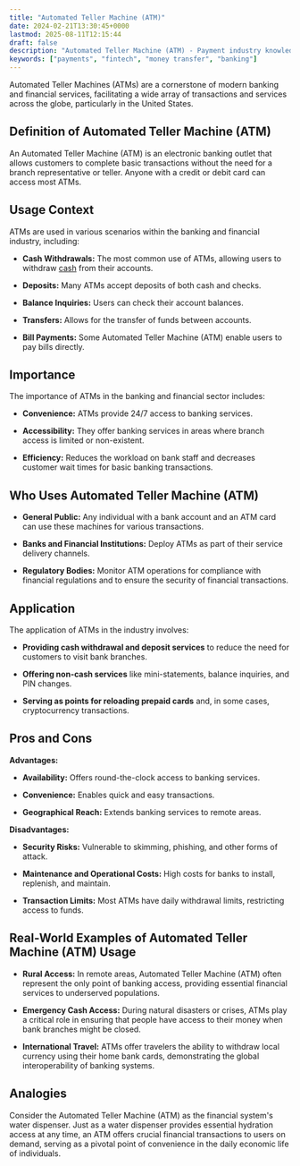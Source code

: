 ```yaml
---
title: "Automated Teller Machine (ATM)"
date: 2024-02-21T13:30:45+0000
lastmod: 2025-08-11T12:15:44
draft: false
description: "Automated Teller Machine (ATM) - Payment industry knowledge and insights"
keywords: ["payments", "fintech", "money transfer", "banking"]
---
```


Automated Teller Machines (ATMs) are a cornerstone of modern banking and financial services, facilitating a wide array of transactions and services across the globe, particularly in the United States.

## Definition of Automated Teller Machine (ATM)

An Automated Teller Machine (ATM) is an electronic banking outlet that allows customers to complete basic transactions without the need for a branch representative or teller. Anyone with a credit or debit card can access most ATMs.

## Usage Context

ATMs are used in various scenarios within the banking and financial industry, including:

- **Cash Withdrawals:** The most common use of ATMs, allowing users to withdraw [cash](https://faisalkhan.com/learn/resources-and-references/cash/) from their accounts.

- **Deposits:** Many ATMs accept deposits of both cash and checks.

- **Balance Inquiries:** Users can check their account balances.

- **Transfers:** Allows for the transfer of funds between accounts.

- **Bill Payments:** Some Automated Teller Machine (ATM) enable users to pay bills directly.

## Importance

The importance of ATMs in the banking and financial sector includes:

- **Convenience:** ATMs provide 24/7 access to banking services.

- **Accessibility:** They offer banking services in areas where branch access is limited or non-existent.

- **Efficiency:** Reduces the workload on bank staff and decreases customer wait times for basic banking transactions.

## Who Uses Automated Teller Machine (ATM)

- **General Public:** Any individual with a bank account and an ATM card can use these machines for various transactions.

- **Banks and Financial Institutions:** Deploy ATMs as part of their service delivery channels.

- **Regulatory Bodies:** Monitor ATM operations for compliance with financial regulations and to ensure the security of financial transactions.

## Application

The application of ATMs in the industry involves:

- **Providing cash withdrawal and deposit services** to reduce the need for customers to visit bank branches.

- **Offering non-cash services** like mini-statements, balance inquiries, and PIN changes.

- **Serving as points for reloading prepaid cards** and, in some cases, cryptocurrency transactions.

## Pros and Cons

**Advantages:**

- **Availability:** Offers round-the-clock access to banking services.

- **Convenience:** Enables quick and easy transactions.

- **Geographical Reach:** Extends banking services to remote areas.

**Disadvantages:**

- **Security Risks:** Vulnerable to skimming, phishing, and other forms of attack.

- **Maintenance and Operational Costs:** High costs for banks to install, replenish, and maintain.

- **Transaction Limits:** Most ATMs have daily withdrawal limits, restricting access to funds.

## Real-World Examples of Automated Teller Machine (ATM) Usage

- **Rural Access:** In remote areas, Automated Teller Machine (ATM) often represent the only point of banking access, providing essential financial services to underserved populations.

- **Emergency Cash Access:** During natural disasters or crises, ATMs play a critical role in ensuring that people have access to their money when bank branches might be closed.

- **International Travel:** ATMs offer travelers the ability to withdraw local currency using their home bank cards, demonstrating the global interoperability of banking systems.

## Analogies

Consider the Automated Teller Machine (ATM) as the financial system's water dispenser. Just as a water dispenser provides essential hydration access at any time, an ATM offers crucial financial transactions to users on demand, serving as a pivotal point of convenience in the daily economic life of individuals.